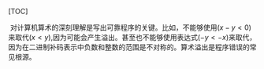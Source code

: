 [TOC]

​	对计算机算术的深刻理解是写出可靠程序的关键。比如，不能够使用$(x-y<0)$来取代$(x<y)$,因为可能会产生溢出。甚至也不能够使用表达式$(-y<-x)$来取代，因为在二进制补码表示中负数和整数的范围是不对称的。算术溢出是程序错误的常见根源。









​	